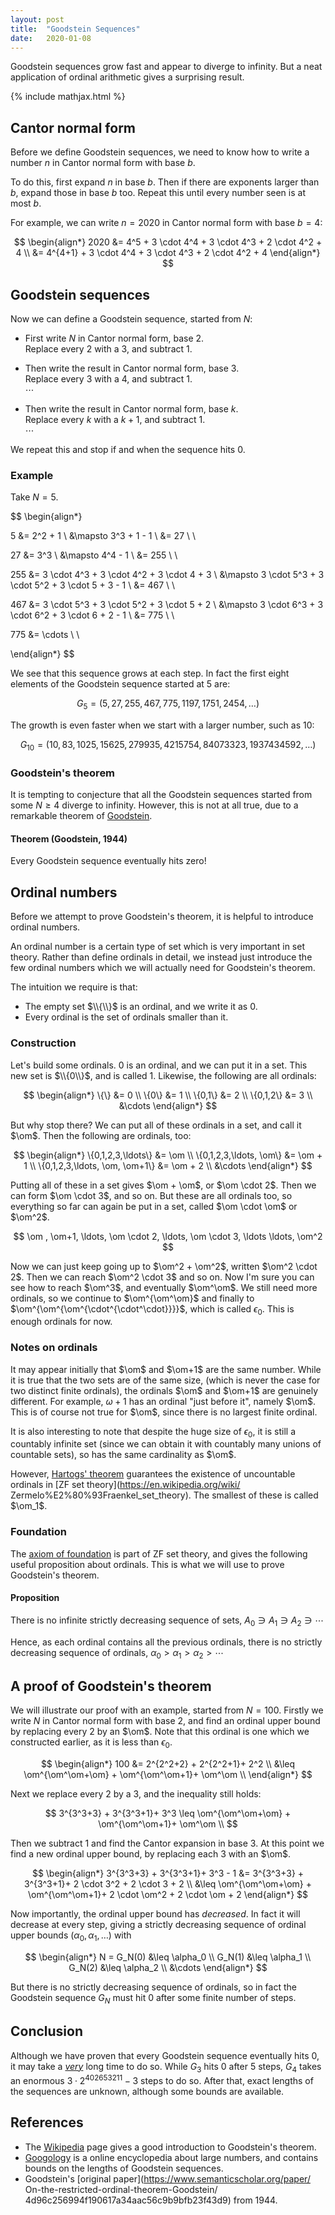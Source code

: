 ```yaml
---
layout: post
title:  "Goodstein Sequences"
date:   2020-01-08
---
```


Goodstein sequences grow fast and appear to diverge to infinity.
But a neat application of ordinal arithmetic gives a surprising result.

{% include mathjax.html %}

<div style="display:none">
  $\newcommand \om \omega}$
</div>


## Cantor normal form

Before we define Goodstein sequences,
we need to know how to write a number $n$ in Cantor normal form with base $b$.

To do this, first expand $n$ in base $b$.
Then if there are exponents larger than $b$,
expand those in base $b$ too.
Repeat this until every number seen is at most $b$.

For example, we can write $n=2020$ in Cantor normal form with base $b=4$:

$$
\begin{align*}
  2020
  &= 4^5 + 3 \cdot 4^4 + 3 \cdot 4^3 + 2 \cdot 4^2 + 4 \\
  &= 4^{4+1} + 3 \cdot 4^4 + 3 \cdot 4^3 + 2 \cdot 4^2 + 4
\end{align*}
$$

## Goodstein sequences

Now we can define a Goodstein sequence, started from $N$:

- First write $N$ in Cantor normal form, base $2$. <br>
  Replace every $2$ with a $3$, and subtract $1$.

- Then write the result in Cantor normal form, base $3$. <br>
  Replace every $3$ with a $4$, and subtract $1$. <br>
$\cdots$

- Then write the result in Cantor normal form, base $k$. <br>
  Replace every $k$ with a $k+1$, and subtract $1$. <br>
$\cdots$

We repeat this and stop if and when the sequence hits $0$.

### Example

Take $N=5$.

$$
\begin{align*}

  5 &= 2^2 + 1 \\
  &\mapsto 3^3 + 1 - 1 \\
  &= 27 \\ \\

  27 &= 3^3 \\
  &\mapsto 4^4 - 1 \\
  &= 255 \\ \\

  255 &= 3 \cdot 4^3 + 3 \cdot 4^2 + 3 \cdot 4 + 3 \\
  &\mapsto 3 \cdot 5^3 + 3 \cdot 5^2 + 3 \cdot 5 + 3 - 1 \\
  &= 467 \\ \\

  467 &= 3 \cdot 5^3 + 3 \cdot 5^2 + 3 \cdot 5 + 2 \\
  &\mapsto 3 \cdot 6^3 + 3 \cdot 6^2 + 3 \cdot 6 + 2 - 1 \\
  &= 775 \\ \\

  775 &= \cdots \\ \\

\end{align*}
$$

We see that this sequence grows at each step.
In fact the first eight elements
of the Goodstein sequence started at 5 are:

$$G_5 = (
  5,
  27,
  255,
  467,
  775,
  1197,
  1751,
  2454,
  \ldots
)$$

The growth is even faster when we start with a larger number,
such as 10:

$$G_{10} = (
  10,
  83,
  1025,
  15625,
  279935,
  4215754,
  84073323,
  1937434592,
  \ldots
)$$

### Goodstein's theorem

It is tempting to conjecture that all the Goodstein sequences started from
some $N \geq 4$ diverge to infinity. However, this is not at all true, due to
a remarkable theorem of
[Goodstein](https://en.wikipedia.org/wiki/Goodstein%27s_theorem).

#### Theorem (Goodstein, 1944)

Every Goodstein sequence eventually hits zero!

## Ordinal numbers

Before we attempt to prove Goodstein's theorem,
it is helpful to introduce ordinal numbers.

An ordinal number is a certain type of set which is very
important in set theory.
Rather than define ordinals in detail, we instead just introduce the
few ordinal numbers which we will actually need for Goodstein's theorem.

The intuition we require is that:
- The empty set $\\{\\}$ is an ordinal, and we write it as $0$.
- Every ordinal is the set of ordinals smaller than it.

### Construction

Let's build some ordinals.
$0$ is an ordinal, and we can put it in a set.
This new set is $\\{0\\}$, and is called $1$.
Likewise, the following are all ordinals:

$$
\begin{align*}
\{\} &= 0 \\
\{0\} &= 1 \\
\{0,1\} &= 2 \\
\{0,1,2\} &= 3 \\
&\cdots
\end{align*}
$$

But why stop there? We can put all of these ordinals
in a set, and call it $\om$. Then the following are ordinals, too:

$$
\begin{align*}
\{0,1,2,3,\ldots\} &= \om \\
\{0,1,2,3,\ldots, \om\} &= \om + 1 \\
\{0,1,2,3,\ldots, \om, \om+1\} &= \om + 2 \\
&\cdots
\end{align*}
$$

Putting all of these in a set gives $\om + \om$, or $\om \cdot 2$.
Then we can form $\om \cdot 3$, and so on.
But these are all ordinals too, so everything so far
can again be put in a set, called $\om \cdot \om$ or $\om^2$.

$$
\om , \om+1, \ldots, \om \cdot 2, \ldots, \om \cdot 3, \ldots \ldots, \om^2
$$

Now we can just keep going up to
$\om^2 + \om^2$, written $\om^2 \cdot 2$.
Then we can reach $\om^2 \cdot 3$ and so on.
Now I'm sure you can see how to reach $\om^3$, and eventually $\om^\om$.
We still need more ordinals, so we continue to $\om^{\om^\om}$ and
finally to $\om^{\om^{\om^{\cdot^{\cdot^\cdot}}}}$,
which is called $\epsilon_0$.
This is enough ordinals for now.

### Notes on ordinals

It may appear initially that $\om$ and $\om+1$ are the same number.
While it is true that the two sets are of the same size,
(which is never the case for two distinct finite ordinals),
the ordinals $\om$ and $\om+1$ are genuinely different.
For example, $\omega+1$ has an ordinal "just before it",
namely $\om$.
This is of course not true for $\om$,
since there is no largest finite ordinal.

It is also interesting to note that despite the huge size of $\epsilon_0$,
it is still a countably infinite set
(since we can obtain it with countably many unions of countable sets),
so has the same cardinality as $\om$.

However, [Hartogs' theorem](https://en.wikipedia.org/wiki/Hartogs_number)
guarantees the existence of uncountable
ordinals in [ZF set theory](https://en.wikipedia.org/wiki/
Zermelo%E2%80%93Fraenkel_set_theory).
The smallest of these is called $\om_1$.

### Foundation

The [axiom of foundation](https://en.wikipedia.org/wiki/Axiom_of_regularity)
is part of ZF set theory, and gives
the following useful proposition about ordinals.
This is what we will use to prove Goodstein's theorem.

#### Proposition

There is no infinite strictly decreasing sequence of sets,
$A_0 \ni A_1 \ni A_2 \ni \cdots$

Hence, as each ordinal contains all the previous ordinals,
there is no strictly decreasing sequence of ordinals,
$\alpha_0 > \alpha_1 > \alpha_2 > \cdots$


## A proof of Goodstein's theorem

We will illustrate our proof with an example, started from $N=100$.
Firstly we write $N$ in Cantor normal form with base $2$,
and find an ordinal upper bound by replacing every $2$ by an $\om$.
Note that this ordinal is one which we constructed earlier,
as it is less than $\epsilon_0$.

$$
\begin{align*}
100 &= 2^{2^2+2} + 2^{2^2+1}+ 2^2 \\
&\leq \om^{\om^\om+\om} + \om^{\om^\om+1}+ \om^\om \\
\end{align*}
$$

Next we replace every $2$ by a $3$,
and the inequality still holds:

$$
3^{3^3+3} + 3^{3^3+1}+ 3^3 \leq \om^{\om^\om+\om} + \om^{\om^\om+1}+ \om^\om \\
$$

Then we subtract $1$ and find the Cantor expansion in base $3$.
At this point we find a new ordinal upper bound, by replacing each $3$ with
an $\om$.

$$
\begin{align*}
3^{3^3+3} + 3^{3^3+1}+ 3^3 - 1
&= 3^{3^3+3} + 3^{3^3+1}+ 2 \cdot 3^2 + 2 \cdot 3 + 2 \\
&\leq \om^{\om^\om+\om} + \om^{\om^\om+1}+ 2 \cdot \om^2 + 2 \cdot \om + 2
\end{align*}
$$

Now importantly, the ordinal upper bound has *decreased*.
In fact it will decrease at every step,
giving a strictly decreasing sequence of ordinal upper bounds
$(\alpha_0, \alpha_1,\ldots)$
with

$$
\begin{align*}
N = G_N(0) &\leq \alpha_0 \\
G_N(1) &\leq \alpha_1 \\
G_N(2) &\leq \alpha_2 \\
&\cdots
\end{align*}
$$

But there is no strictly decreasing sequence of ordinals,
so in fact the Goodstein sequence $G_N$ must hit $0$
after some finite number of steps.

## Conclusion

Although we have proven that every Goodstein sequence eventually hits $0$,
it may take a [*very*](https://googology.wikia.org/wiki/Goodstein_sequence)
long time to do so.
While $G_3$ hits $0$ after 5 steps,
$G_4$ takes an enormous $3 \cdot 2^{402653211} − 3$ steps to do so.
After that, exact lengths of the sequences are unknown,
although some bounds are available.

## References

- The [Wikipedia](https://en.wikipedia.org/wiki/Goodstein%27s_theorem)
  page gives a good introduction to Goodstein's theorem.
- [Googology](https://googology.wikia.org/wiki/Goodstein_sequence)
  is a online encyclopedia about large numbers,
  and contains bounds on the lengths
  of Goodstein sequences.
- Goodstein's
  [original paper](https://www.semanticscholar.org/paper/
  On-the-restricted-ordinal-theorem-Goodstein/
  4d96c256994f190617a34aac56c9b9bfb23f43d9)
  from 1944.
